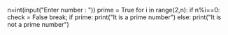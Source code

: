n=int(input("Enter number : "))
prime = True
for i in range(2,n):
  if n%i==0:
    check = False
    break;
if prime:
  print("It is a prime number")
else:
  print("It is not a prime number")
